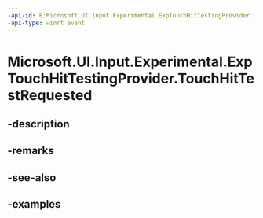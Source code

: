 ```yaml
---
-api-id: E:Microsoft.UI.Input.Experimental.ExpTouchHitTestingProvider.TouchHitTestRequested
-api-type: winrt event
---
```


# Microsoft.UI.Input.Experimental.ExpTouchHitTestingProvider.TouchHitTestRequested

<!--
public event Windows.Foundation.TypedEventHandler<Microsoft.UI.Input.Experimental.ExpTouchHitTestingProvider,Windows.UI.Core.TouchHitTestingEventArgs> TouchHitTestRequested;
-->


## -description

## -remarks

## -see-also

## -examples


